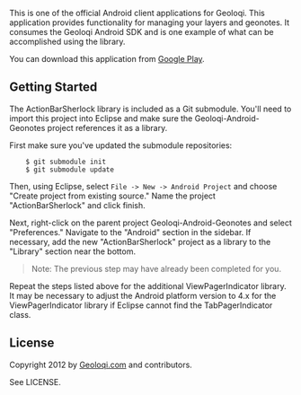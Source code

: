 This is one of the official Android client applications for Geoloqi. This
application provides functionality for managing your layers and geonotes.
It consumes the Geoloqi Android SDK and is one example of what can be
accomplished using the library.

You can download this application from [Google Play][google-play].

## Getting Started

The ActionBarSherlock library is included as a Git submodule. You'll need to
import this project into Eclipse and make sure the Geoloqi-Android-Geonotes
project references it as a library.

First make sure you've updated the submodule repositories:

```
    $ git submodule init
    $ git submodule update
```

Then, using Eclipse, select `File -> New -> Android Project` and choose
"Create project from existing source." Name the project "ActionBarSherlock"
and click finish.

Next, right-click on the parent project Geoloqi-Android-Geonotes and select
"Preferences." Navigate to the "Android" section in the sidebar. If necessary,
add the new "ActionBarSherlock" project as a library to the "Library" section
near the bottom.

> Note: The previous step may have already been completed for you.

Repeat the steps listed above for the additional ViewPagerIndicator library.
It may be necessary to adjust the Android platform version to 4.x for
the ViewPagerIndicator library if Eclipse cannot find the TabPagerIndicator
class.

## License

Copyright 2012 by [Geoloqi.com][geoloqi-site] and contributors.

See LICENSE.

[geoloqi-site]: https://geoloqi.com/
[geoloqi-dev-site]: https://developers.geoloqi.com/
[android-managing-projects]: http://developer.android.com/guide/developing/projects/projects-cmdline.html
[google-play]: https://play.google.com/store/apps/details?id=com.geoloqi.geonotes
